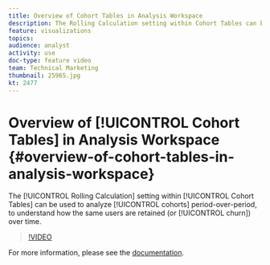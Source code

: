 ```yaml
---
title: Overview of Cohort Tables in Analysis Workspace
description: The Rolling Calculation setting within Cohort Tables can be used to analyze cohorts period-over-period, to understand how the same users are retained (or churn) over time.
feature: visualizations
topics: 
audience: analyst
activity: use
doc-type: feature video
team: Technical Marketing
thumbnail: 25965.jpg
kt: 2477
---
```


# Overview of [!UICONTROL Cohort Tables] in Analysis Workspace {#overview-of-cohort-tables-in-analysis-workspace}

The [!UICONTROL Rolling Calculation] setting within [!UICONTROL Cohort Tables] can be used to analyze [!UICONTROL cohorts] period-over-period, to understand how the same users are retained (or [!UICONTROL churn]) over time.

>[!VIDEO](https://video.tv.adobe.com/v/25965/?quality=12)

For more information, please see the [documentation](https://marketing.adobe.com/resources/help/en_US/analytics/analysis-workspace/cohort_analysis.html).
